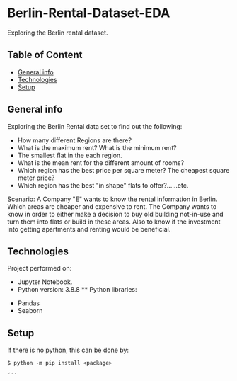 # Berlin-Rental-Dataset-EDA
Exploring the Berlin rental dataset.

## Table of Content
* [General info](#general-info)
* [Technologies](#technologies)
* [Setup](#setup)

## General info
Exploring the Berlin Rental data set to find out the following:
* How many different Regions are there?
* What is the maximum rent? What is the minimum rent?
* The smallest flat in the each region.
* What is the mean rent for the different amount of rooms?
* Which region has the best price per square meter? The cheapest square meter price?
* Which region has the best "in shape" flats to offer?......etc.

Scenario: A Company "E" wants to know the rental information in Berlin. Which areas are cheaper and expensive to rent. The Company wants to know in order to either make a decision to buy old building not-in-use and turn them into flats or build in these areas. Also to know if the investment into getting apartments and renting would be beneficial.

## Technologies
Project performed on:
* Jupyter Notebook.
* Python version: 3.8.8
** Python libraries:
- Pandas
- Seaborn

## Setup
If there is no python, this can be done by:
```
$ python -m pip install <package>

´´´
